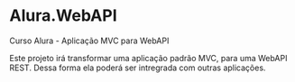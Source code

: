# Alura.WebAPI
Curso Alura - Aplicação MVC para WebAPI

Este projeto irá transformar uma aplicação padrão MVC, para uma WebAPI REST. Dessa forma ela poderá ser intregrada com outras aplicações.

